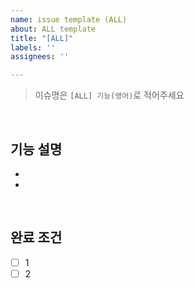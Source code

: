 ```yaml
---
name: issue template (ALL)
about: ALL template
title: "[ALL]"
labels: ''
assignees: ''

---
```


> 이슈명은 `[ALL] 기능(영어)`로 적어주세요

<br>
    
## 기능 설명

-
-
<br>

## 완료 조건

- [ ] 1
- [ ] 2
